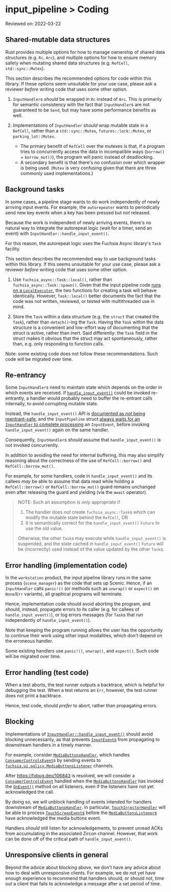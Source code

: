# input_pipeline > Coding

Reviewed on: 2022-03-22

## Shared-mutable data structures

Rust provides multiple options for how to manage ownership of shared data structures
(e.g. `Rc`, `Arc`), and multiple options for how to ensure memory safety when mutating
shared data structures (e.g. `RefCell`, `std::sync::Mutex`).

This section describes the recommended options for code within this library.
If these options seem unsuitable for your use case, please ask a reviewer _before_
writing code that uses some other option.

1. `InputHandler`s _should_ be wrapped in `Rc` instead of `Arc`. This is primarily
   for semantic consistency with the fact that `InputHandler`s are not guaranteed
   to be `Send`, but may have some performance benefits as well.

1. Implementations of `InputHandler` _should_ wrap mutable state in a `RefCell`,
   rather than a `std::sync::Mutex`, `futures::lock::Mutex`, or `parking_lot::Mutex`.
   * The primary benefit of `RefCell` over the mutexes is that, if a program
     tries to concurrently access the data in incompatible ways
     (`borrow()` + `borrow_mut()`), the program will panic instead of deadlocking.
   * A secondary benefit is that there's no confusion over which wrapper is
     being used. (`Mutex` is very confusing given that there are three commonly
     used implementations.)

## Background tasks

In some cases, a pipeline stage wants to do work independently of newly arriving
input events. For example, the `autorepeater` wants to periodically send new key
events when a key has been pressed but _not_ released.

Because the work is independent of newly arriving events, there's no natural way
to integrate the autorepeat logic (wait for a timer, send an event) with
`InputHandler::handle_input_event()`.

For this reason, the autorepeat logic uses the Fuchsia Async library's `Task`
facility.

This section describes the recommended way to use background tasks within this
library. If this seems unsuitable for your use case, please ask a reviewer
_before_ writing code that uses some other option.

1. Use `fuchsia_async::Task::local()`, rather than `fuchsia_async::Task::spawn()`.
   Given that the input pipeline code [runs on a `LocalExecutor`](parallelism.md),
   the two functions for creating a task will behave identically. However,
   `Task::local()` better documents the fact that the code was not written, reviewed,
   or tested with multithreaded use in mind.

1. Store the `Task` within a data structure (e.g. the `struct` that created the `Task`),
   rather than `detach()`-ing the `Task`. Having the `Task` within the data structure
   is a convenient and low-effort way of documenting that the struct is active, rather
   than inert. Said differently: the `Task` field in the struct makes it obvious that
   the struct may act spontaneously, rather than, e.g. only responding to function calls.

Note: some existing code does not follow these recommendations. Such code will be
migrated over time.

## Re-entrancy

Some `InputHandler`s need to maintain state which depends on the order in which
events are received. If [`handle_input_event()`](https://cs.opensource.google/fuchsia/fuchsia/+/main:src/ui/lib/input_pipeline/src/input_handler.rs;drc=736d1cff60799806705e26b3473457acbfb31bb7;l=30) could be invoked re-entrantly, a handler would probably need to buffer the re-entrant
calls internally, to avoid corrupting mutable state.

Instead, the `handle_input_event()` API is [documented as _not_ being reentrant-safe](https://cs.opensource.google/fuchsia/fuchsia/+/main:src/ui/lib/input_pipeline/src/input_handler.rs?q=%22should%20not%20be%20invoked%20concurrently%22),
and the `InputPipeline` struct [always waits for an `InputHandler` to complete
processing](https://cs.opensource.google/fuchsia/fuchsia/+/main:src/ui/lib/input_pipeline/src/input_pipeline.rs?q=handle_input_event%5C(event%5C).await&ss=fuchsia%2Ffuchsia) an `InputEvent`,
before invoking `handle_input_event()` again on the same handler.

Consequently, `InputHandler`s _should_ assume that `handle_input_event()`
is not invoked concurrently.

In addition to avoiding the need for internal buffering, this may also simplify
reasoning about the correctness of the use of `RefCell::borrow()` and
`RefCell::borrow_mut()`.

For example, for some handlers, code in `handle_input_event()` and its callees
_may_ be able to assume that data read while holding a `RefCell::borrow()` or
`RefCell::borrow_mut()` guard remains unchanged even after releasing the guard
and yielding (via the `await` operator).

> NOTE: Such an assumption is _only_ appropriate if
> 1. The handler does _not_ create `fuchsia_async::Task`s which can modify the
>    mutable state behind the `RefCell`, OR
> 2. It is semantically correct for the `handle_input_event()` `Future`
>    to use the old value.
>
> Otherwise, the other `Task`s may execute while `handle_input_event()` is
> suspended, and the state cached in `handle_input_event()` `Future` will be
> (incorrectly) used instead of the value updated by the other `Task`s.

## Error handling (implementation code)

In the `workstation` product, the input pipeline library runs in the same
process (`scene_manager`) as the code that sets up Scenic. Hence, if an
`InputHandler` calls `panic!()` (or methods such as `unwrap()` or `expect()` on
`None`/`Err` variants), all graphical programs will terminate.

Hence, implementation code should avoid aborting the program, and should,
instead, propagate errors to its caller (e.g. for callees of `handle_input_event()`),
or log errors messages (for `Task`s that run independently of `handle_input_event()`).

Note that keeping the program running allows the user has the opportunity to
continue their work using other input modalities, which don't depend on the
erroneous handler.

Some existing handlers use `panic!()`, `unwrap()`, and `expect()`. Such code
will be migrated over time.

## Error handling (test code)

When a test aborts, the test runner outputs a backtrace, which is helpful
for debugging the test. When a test returns an `Err`, however, the test
runner does not print a backtrace.

Hence, test code, should _prefer_ to abort, rather than propagating errors.

## Blocking

Implementations of [`InputHandler::handle_input_event()`][handle-input-event]
should avoid blocking unnecessarily, as that prevents [`InputEvent`s][input-event]
from propagating to downstream handlers in a timely manner.

For example, consider [`MediaButtonsHandler`][media-buttons-handler], which
handles [`ConsumerControlsEvent`][consumer-controls-event]s by sending events to
[`fuchsia.ui.policy.MediaButtonsListener`][media-buttons-listener] channels.

After https://fxbug.dev/106843 is resolved, we will consider a [`ConsumerControlsEvent`][consumer-controls-event]
handled when the [`MediaButtonsHandler`][media-buttons-handler]
has invoked the [`OnEvent()`][on-event-fidl] method on all listeners, even if the
listeners have not yet acknowledged the call.

By doing so, we will unblock handling of events intended for handlers downstream
of [`MediaButtonsHandler`][media-buttons-handler]. In particular, [`TouchInjectorHandler`][touch-injector-handler]
will be able to process [`TouchScreenEvent`s][touchscreen-event]
before the [`MediaButtonsListener`s][media-buttons-listener] have acknowledged
the media buttons event.

Handlers _should_ still listen for acknowledgements, to prevent unread ACKs from
accumulating in the associated Zircon channel. However, that work can be done off
of the critical path of `handle_input_event()`.

## Unresponsive clients in general

Beyond the advice about blocking above, we don't have any advice about how to deal with
unresponsive clients. For example, we do not yet have enough experience to recommend
that handlers should, or should not, time out a client that fails to acknowledge a
message after a set period of time.

[consumer-controls-event]: https://cs.opensource.google/fuchsia/fuchsia/+/main:src/ui/lib/input_pipeline/src/consumer_controls_binding.rs;l=17
[handle-input-event]: https://cs.opensource.google/fuchsia/fuchsia/+/main:src/ui/lib/input_pipeline/src/input_handler.rs;l=30
[input-event]: https://cs.opensource.google/fuchsia/fuchsia/+/main:src/ui/lib/input_pipeline/src/input_device.rs;l=31
[media-buttons-handler]: https://cs.opensource.google/fuchsia/fuchsia/+/main:src/ui/lib/input_pipeline/src/media_buttons_handler.rs;l=20
[media-buttons-listener]: https://cs.opensource.google/fuchsia/fuchsia/+/main:sdk/fidl/fuchsia.ui.policy/device_listener.fidl;l=32
[on-event-fidl]: https://cs.opensource.google/fuchsia/fuchsia/+/main:sdk/fidl/fuchsia.ui.policy/device_listener.fidl;l=40
[touch-injector-handler]: https://cs.opensource.google/fuchsia/fuchsia/+/main:src/ui/lib/input_pipeline/src/touch_injector_handler.rs;l=25
[touchscreen-event]: https://cs.opensource.google/fuchsia/fuchsia/+/main:src/ui/lib/input_pipeline/src/touch_binding.rs;l=25